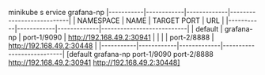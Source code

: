   minikube s
ervice grafana-np
|-----------|------------|-------------|---------------------------|
| NAMESPACE |    NAME    | TARGET PORT |            URL            |
|-----------|------------|-------------|---------------------------|
| default   | grafana-np | port-1/9090 | http://192.168.49.2:30941 |
|           |            | port-2/8888 | http://192.168.49.2:30448 |
|-----------|------------|-------------|---------------------------|
[default grafana-np port-1/9090
port-2/8888 http://192.168.49.2:30941
http://192.168.49.2:30448]


